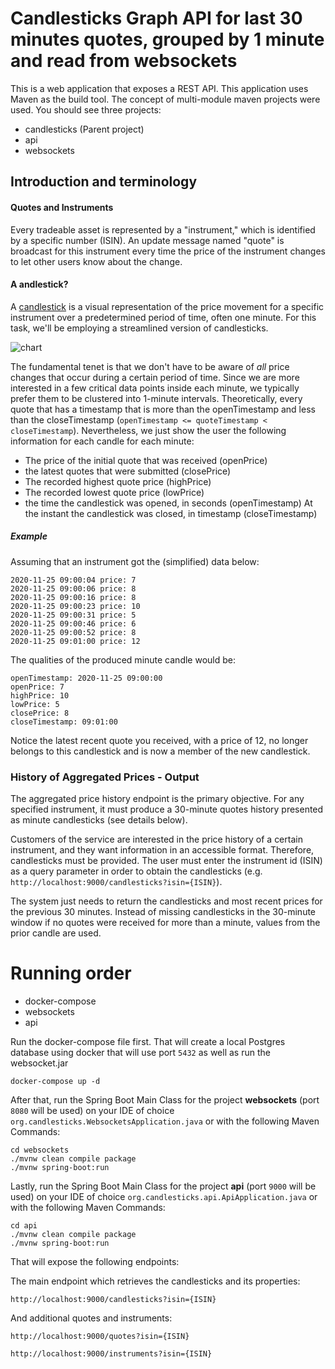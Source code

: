 # Candlesticks Graph API for last 30 minutes quotes, grouped by 1 minute and read from websockets

This is a web application that exposes a REST API. This application uses Maven as the build tool. The concept of multi-module maven projects were used.
You should see three projects:
- candlesticks (Parent project)
- api
- websockets

## Introduction and terminology

#### Quotes and Instruments
Every tradeable asset is represented by a "instrument," which is identified by a specific number (ISIN).
An update message named "quote" is broadcast for this instrument every time the price of the instrument changes to let other users know about the change.

#### A andlestick?
A [candlestick](https://en.wikipedia.org/wiki/Candlestick_chart) is a visual representation of the price movement for a specific instrument over a predetermined period of time, often one minute.
For this task, we'll be employing a streamlined version of candlesticks.

![chart](https://www.investopedia.com/thmb/pWBTORzzifDoVLg_mw8NmvQKccg=/750x0/filters:no_upscale():max_bytes(150000):strip_icc():format(webp)/UnderstandingBasicCandlestickCharts-01_2-4d7b49098a0e4515bbb0b8f62cc85d77.png)


The fundamental tenet is that we don't have to be aware of _all_ price changes that occur during a certain period of time.
Since we are more interested in a few critical data points inside each minute, we typically prefer them to be clustered into 1-minute intervals.
Theoretically, every quote that has a timestamp that is more than the openTimestamp and less than the closeTimestamp (`openTimestamp <= quoteTimestamp < closeTimestamp`).
Nevertheless, we just show the user the following information for each candle for each minute:
- The price of the initial quote that was received (openPrice)
- the latest quotes that were submitted (closePrice)
- The recorded highest quote price (highPrice)
- The recorded lowest quote price (lowPrice)
- the time the candlestick was opened, in seconds (openTimestamp)
  At the instant the candlestick was closed, in timestamp (closeTimestamp)

##### Example
Assuming that an instrument got the (simplified) data below:
```
2020-11-25 09:00:04 price: 7
2020-11-25 09:00:06 price: 8
2020-11-25 09:00:16 price: 8
2020-11-25 09:00:23 price: 10
2020-11-25 09:00:31 price: 5
2020-11-25 09:00:46 price: 6
2020-11-25 09:00:52 price: 8
2020-11-25 09:01:00 price: 12
```
The qualities of the produced minute candle would be:
```
openTimestamp: 2020-11-25 09:00:00
openPrice: 7
highPrice: 10
lowPrice: 5
closePrice: 8
closeTimestamp: 09:01:00
```

Notice the latest recent quote you received, with a price of 12, no longer belongs to this candlestick and is now a member of the new candlestick.

### History of Aggregated Prices - Output
The aggregated price history endpoint is the primary objective.
For any specified instrument, it must produce a 30-minute quotes history presented as minute candlesticks (see details below).

Customers of the service are interested in the price history of a certain instrument, and they want information in an accessible format. Therefore, candlesticks
must be provided.
The user must enter the instrument id (ISIN) as a query parameter in order to obtain the candlesticks (e.g. `http://localhost:9000/candlesticks?isin={ISIN}`).

The system just needs to return the candlesticks and most recent prices for the previous 30 minutes.
Instead of missing candlesticks in the 30-minute window if no quotes were received for more than a minute, values from the prior candle are used.

# Running order

- docker-compose
- websockets
- api

Run the docker-compose file first. That will create a local Postgres database using docker that will use port
`5432` as well as run the websocket.jar

``` 
docker-compose up -d
```

After that, run the Spring Boot Main Class for the project **websockets** (port `8080` will be used) on your IDE of choice `org.candlesticks.WebsocketsApplication.java` or
with the following Maven Commands:

``` 
cd websockets  
./mvnw clean compile package
./mvnw spring-boot:run    
```


Lastly, run the Spring Boot Main Class for the project **api** (port  `9000` will be used) on your IDE of choice `org.candlesticks.api.ApiApplication.java` or
with the following Maven Commands:

``` 
cd api  
./mvnw clean compile package
./mvnw spring-boot:run    
```

That will expose the following endpoints:

The main endpoint which retrieves the candlesticks and its properties:
```
http://localhost:9000/candlesticks?isin={ISIN}
```
And additional quotes and instruments:
```
http://localhost:9000/quotes?isin={ISIN}
```
```
http://localhost:9000/instruments?isin={ISIN}
```

